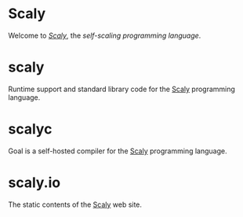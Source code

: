 Scaly
=====

Welcome to [_Scaly_](https://scaly.io), the _self-scaling programming language_.

# scaly

Runtime support and standard library code for the [Scaly](http://scaly.io) programming language.

# scalyc

Goal is a self-hosted compiler for the [Scaly](http://scaly.io) programming language.

# scaly.io

The static contents of the [Scaly](http://scaly.io) web site.

